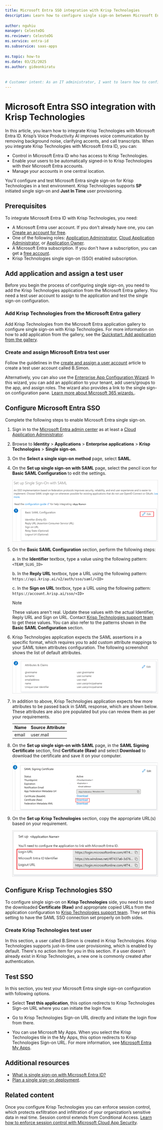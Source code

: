 ```yaml
---
title: Microsoft Entra SSO integration with Krisp Technologies
description: Learn how to configure single sign-on between Microsoft Entra ID and Krisp Technologies.

author: nguhiu
manager: CelesteDG
ms.reviewer: CelesteDG
ms.service: entra-id
ms.subservice: saas-apps

ms.topic: how-to
ms.date: 03/25/2025
ms.author: gideonkiratu


# Customer intent: As an IT administrator, I want to learn how to configure single sign-on between Microsoft Entra ID and Krisp Technologies so that I can control who has access to Krisp Technologies, enable automatic sign-in with Microsoft Entra accounts, and manage my accounts in one central location.
---
```


# Microsoft Entra SSO integration with Krisp Technologies

In this article, you learn how to integrate Krisp Technologies with Microsoft Entra ID. Krisp’s Voice Productivity AI improves voice communication by removing background noise, clarifying accents, and call transcripts. When you integrate Krisp Technologies with Microsoft Entra ID, you can:

* Control in Microsoft Entra ID who has access to Krisp Technologies.
* Enable your users to be automatically signed-in to Krisp Technologies with their Microsoft Entra accounts.
* Manage your accounts in one central location.

You'll configure and test Microsoft Entra single sign-on for Krisp Technologies in a test environment. Krisp Technologies supports **SP** initiated single sign-on and **Just In Time** user provisioning.

## Prerequisites

To integrate Microsoft Entra ID with Krisp Technologies, you need:

* A Microsoft Entra user account. If you don't already have one, you can [Create an account for free](https://azure.microsoft.com/free/?WT.mc_id=A261C142F).
* One of the following roles: [Application Administrator](/entra/identity/role-based-access-control/permissions-reference#application-administrator), [Cloud Application Administrator](/entra/identity/role-based-access-control/permissions-reference#cloud-application-administrator), or [Application Owner](/entra/fundamentals/users-default-permissions#owned-enterprise-applications).
* A Microsoft Entra subscription. If you don't have a subscription, you can get a [free account](https://azure.microsoft.com/free/).
* Krisp Technologies single sign-on (SSO) enabled subscription.

## Add application and assign a test user

Before you begin the process of configuring single sign-on, you need to add the Krisp Technologies application from the Microsoft Entra gallery. You need a test user account to assign to the application and test the single sign-on configuration.

<a name='add-krisp-technologies-from-the-azure-ad-gallery'></a>

### Add Krisp Technologies from the Microsoft Entra gallery

Add Krisp Technologies from the Microsoft Entra application gallery to configure single sign-on with Krisp Technologies. For more information on how to add application from the gallery, see the [Quickstart: Add application from the gallery](~/identity/enterprise-apps/add-application-portal.md).

<a name='create-and-assign-azure-ad-test-user'></a>

### Create and assign Microsoft Entra test user

Follow the guidelines in the [create and assign a user account](~/identity/enterprise-apps/add-application-portal-assign-users.md) article to create a test user account called B.Simon.

Alternatively, you can also use the [Enterprise App Configuration Wizard](https://portal.office.com/AdminPortal/home?Q=Docs#/azureadappintegration). In this wizard, you can add an application to your tenant, add users/groups to the app, and assign roles. The wizard also provides a link to the single sign-on configuration pane. [Learn more about Microsoft 365 wizards.](/microsoft-365/admin/misc/azure-ad-setup-guides). 

<a name='configure-azure-ad-sso'></a>

## Configure Microsoft Entra SSO

Complete the following steps to enable Microsoft Entra single sign-on.

1. Sign in to the [Microsoft Entra admin center](https://entra.microsoft.com) as at least a [Cloud Application Administrator](~/identity/role-based-access-control/permissions-reference.md#cloud-application-administrator).
1. Browse to **Identity** > **Applications** > **Enterprise applications** > **Krisp Technologies** > **Single sign-on**.
1. On the **Select a single sign-on method** page, select **SAML**.
1. On the **Set up single sign-on with SAML** page, select the pencil icon for **Basic SAML Configuration** to edit the settings.

   ![Screenshot shows how to edit Basic SAML Configuration.](common/edit-urls.png "Basic Configuration")

1. On the **Basic SAML Configuration** section, perform the following steps:

	a. In the **Identifier** textbox, type a value using the following pattern:
	`<TEAM_SLUG_ID>`

	b. In the **Reply URL** textbox, type a URL using the following pattern:
	`https://api.krisp.ai/v2/auth/sso/saml/<ID>`

	c. In the **Sign on URL** textbox, type a URL using the following pattern:
	`https://account.krisp.ai/sso/<ID>`

	> [!Note]
	> These values aren't real. Update these values with the actual Identifier, Reply URL and Sign on URL. Contact [Krisp Technologies support team](mailto:support@krisp.ai) to get these values. You can also refer to the patterns shown in the **Basic SAML Configuration** section.

1. Krisp Technologies application expects the SAML assertions in a specific format, which requires you to add custom attribute mappings to your SAML token attributes configuration. The following screenshot shows the list of default attributes.

	![Screenshot shows the image of attributes configuration.](common/default-attributes.png "Image")

1. In addition to above, Krisp Technologies application expects few more attributes to be passed back in SAML response, which are shown below. These attributes are also pre populated but you can review them as per your requirements.

	| Name |  Source Attribute|
	| ---------------|  --------- |
    | email | user.mail |

1. On the **Set up single sign-on with SAML** page, in the **SAML Signing Certificate** section, find **Certificate (Raw)** and select **Download** to download the certificate and save it on your computer.

    ![Screenshot shows the Certificate download link.](common/certificateraw.png "Certificate")

1. On the **Set up Krisp Technologies** section, copy the appropriate URL(s) based on your requirement.

	![Screenshot shows to copy configuration appropriate URL.](common/copy-configuration-urls.png "Metadata")

## Configure Krisp Technologies SSO

To configure single sign-on on **Krisp Technologies** side, you need to send the downloaded **Certificate (Raw)** and appropriate copied URLs from the application configuration to [Krisp Technologies support team](mailto:support@krisp.ai). They set this setting to have the SAML SSO connection set properly on both sides.

### Create Krisp Technologies test user

In this section, a user called B.Simon is created in Krisp Technologies. Krisp Technologies supports just-in-time user provisioning, which is enabled by default. There's no action item for you in this section. If a user doesn't already exist in Krisp Technologies, a new one is commonly created after authentication.

## Test SSO 

In this section, you test your Microsoft Entra single sign-on configuration with following options. 

* Select **Test this application**, this option redirects to Krisp Technologies Sign-on URL where you can initiate the login flow. 

* Go to Krisp Technologies Sign-on URL directly and initiate the login flow from there.

* You can use Microsoft My Apps. When you select the Krisp Technologies tile in the My Apps, this option redirects to Krisp Technologies Sign-on URL. For more information, see [Microsoft Entra My Apps](/azure/active-directory/manage-apps/end-user-experiences#azure-ad-my-apps).

## Additional resources

* [What is single sign-on with Microsoft Entra ID?](~/identity/enterprise-apps/what-is-single-sign-on.md)
* [Plan a single sign-on deployment](~/identity/enterprise-apps/plan-sso-deployment.md).

## Related content

Once you configure Krisp Technologies you can enforce session control, which protects exfiltration and infiltration of your organization’s sensitive data in real time. Session control extends from Conditional Access. [Learn how to enforce session control with Microsoft Cloud App Security](/cloud-app-security/proxy-deployment-aad).
